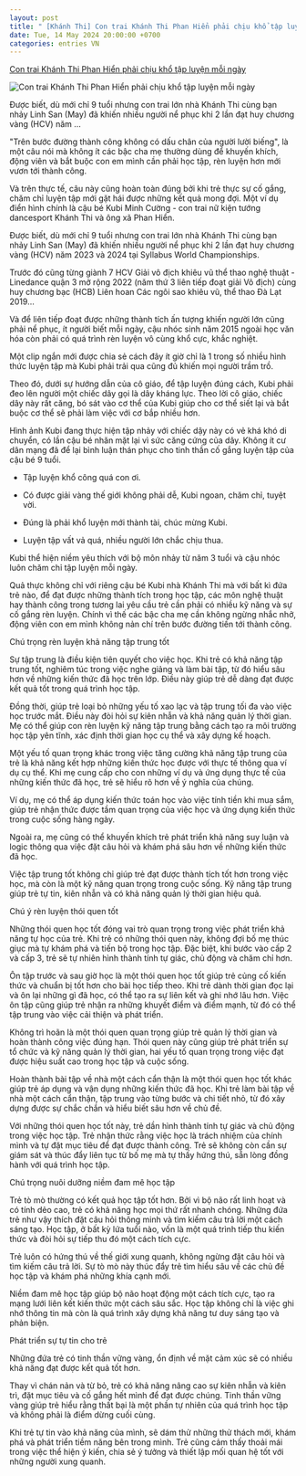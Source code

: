 ```yaml
---
layout: post
title: " [Khánh Thi] Con trai Khánh Thi Phan Hiển phải chịu khổ tập luyện mỗi ngày"
date: Tue, 14 May 2024 20:00:00 +0700
categories: entries VN
---
```

[Con trai Khánh Thi Phan Hiển phải chịu khổ tập luyện mỗi ngày](https://eva.vn/nuoi-con/de-doat-10-hcv-dancesport-it-nguoi-biet-con-trai-khanh-thi-phan-hien-phai-quan-day-khang-luc-quanh-co-the-moi-ngay-c13a595261.html)

![Con trai Khánh Thi Phan Hiển phải chịu khổ tập luyện mỗi ngày](https://cdn.eva.vn/upload/2-2024/images/2024-05-15/img-social-uploadbtv-c-7--1715745067-301-width1200height628-watermark.jpg)

Được biết, dù mới chỉ 9 tuổi nhưng con trai lớn nhà Khánh Thi cùng bạn nhảy Linh San (May) đã khiến nhiều người nể phục khi 2 lần đạt huy chương vàng (HCV) năm ...

"Trên bước đường thành công không có dấu chân của người lười biếng", là một câu nói mà không ít các bậc cha mẹ thường dùng để khuyến khích, động viên và bắt buộc con em mình cần phải học tập, rèn luyện hơn mới vươn tới thành công.

Và trên thực tế, câu này cũng hoàn toàn đúng bởi khi trẻ thực sự cố gắng, chăm chỉ luyện tập mới gặt hái được những kết quả mong đợi. Một ví dụ điển hình chính là cậu bé Kubi Minh Cường - con trai nữ kiện tướng dancesport Khánh Thi và ông xã Phan Hiển.

Được biết, dù mới chỉ 9 tuổi nhưng con trai lớn nhà Khánh Thi cùng bạn nhảy Linh San (May) đã khiến nhiều người nể phục khi 2 lần đạt huy chương vàng (HCV) năm 2023 và 2024 tại Syllabus World Championships.

Trước đó cũng từng giành 7 HCV Giải vô địch khiêu vũ thể thao nghệ thuật - Linedance quận 3 mở rộng 2022 (năm thứ 3 liên tiếp đoạt giải Vô địch) cùng huy chương bạc (HCB) Liên hoan Các ngôi sao khiêu vũ, thể thao Đà Lạt 2019…

Và để liên tiếp đoạt được những thành tích ấn tượng khiến người lớn cũng phải nể phục, ít người biết mỗi ngày, cậu nhóc sinh năm 2015 ngoài học văn hóa còn phải có quá trình rèn luyện vô cùng khổ cực, khắc nghiệt.

Một clip ngắn mới được chia sẻ cách đây ít giờ chỉ là 1 trong số nhiều hình thức luyện tập mà Kubi phải trải qua cũng đủ khiến mọi người trầm trồ.

Theo đó, dưới sự hướng dẫn của cô giáo, để tập luyện đúng cách, Kubi phải đeo lên người một chiếc dây gọi là dây kháng lực. Theo lời cô giáo, chiếc dây này rất căng, bó sát vào cơ thể của Kubi giúp cho cơ thể siết lại và bắt buộc cơ thể sẽ phải làm việc với cơ bắp nhiều hơn.

Hình ảnh Kubi đang thực hiện tập nhảy với chiếc dậy này có vẻ khá khó di chuyển, có lần cậu bé nhăn mặt lại vì sức căng cứng của dây. Không ít cư dân mạng đã để lại bình luận thán phục cho tinh thần cố gắng luyện tập của cậu bé 9 tuổi.

- Tập luyện khổ công quá con ơi.

- Có được giải vàng thế giới không phải dễ, Kubi ngoan, chăm chỉ, tuyệt vời.

- Đúng là phải khổ luyện mới thành tài, chúc mừng Kubi.

- Luyện tập vất vả quá, nhiều người lớn chắc chịu thua.

Kubi thể hiện niềm yêu thích với bộ môn nhảy từ năm 3 tuổi và cậu nhóc luôn chăm chỉ tập luyện mỗi ngày.

Quả thực không chỉ với riêng cậu bé Kubi nhà Khánh Thi mà với bất kì đứa trẻ nào, để đạt được những thành tích trong học tập, các môn nghệ thuật hay thành công trong tương lai yêu cầu trẻ cần phải có nhiều kỹ năng và sự cố gắng rèn luyện. Chính vì thế các bậc cha mẹ cần không ngừng nhắc nhở, động viên con em mình không nản chí trên bước đường tiến tới thành công.

Chú trọng rèn luyện khả năng tập trung tốt

Sự tập trung là điều kiện tiên quyết cho việc học. Khi trẻ có khả năng tập trung tốt, nghiêm túc trong việc nghe giảng và làm bài tập, từ đó hiểu sâu hơn về những kiến thức đã học trên lớp. Điều này giúp trẻ dễ dàng đạt được kết quả tốt trong quá trình học tập.

Đồng thời, giúp trẻ loại bỏ những yếu tố xao lạc và tập trung tối đa vào việc học trước mắt. Điều này đòi hỏi sự kiên nhẫn và khả năng quản lý thời gian. Mẹ có thể giúp con rèn luyện kỹ năng tập trung bằng cách tạo ra môi trường học tập yên tĩnh, xác định thời gian học cụ thể và xây dựng kế hoạch.

Một yếu tố quan trọng khác trong việc tăng cường khả năng tập trung của trẻ là khả năng kết hợp những kiến thức học được với thực tế thông qua ví dụ cụ thể. Khi mẹ cung cấp cho con những ví dụ và ứng dụng thực tế của những kiến thức đã học, trẻ sẽ hiểu rõ hơn về ý nghĩa của chúng.

Ví dụ, mẹ có thể áp dụng kiến thức toán học vào việc tính tiền khi mua sắm, giúp trẻ nhận thức được tầm quan trọng của việc học và ứng dụng kiến thức trong cuộc sống hàng ngày.

Ngoài ra, mẹ cũng có thể khuyến khích trẻ phát triển khả năng suy luận và logic thông qua việc đặt câu hỏi và khám phá sâu hơn về những kiến thức đã học.

Việc tập trung tốt không chỉ giúp trẻ đạt được thành tích tốt hơn trong việc học, mà còn là một kỹ năng quan trọng trong cuộc sống. Kỹ năng tập trung giúp trẻ tự tin, kiên nhẫn và có khả năng quản lý thời gian hiệu quả.

Chú ý rèn luyện thói quen tốt

Những thói quen học tốt đóng vai trò quan trọng trong việc phát triển khả năng tự học của trẻ. Khi trẻ có những thói quen này, không đợi bố mẹ thúc giục mà tự khám phá và tiến bộ trong học tập. Đặc biệt, khi bước vào cấp 2 và cấp 3, trẻ sẽ tự nhiên hình thành tính tự giác, chủ động và chăm chỉ hơn.

Ôn tập trước và sau giờ học là một thói quen học tốt giúp trẻ củng cố kiến thức và chuẩn bị tốt hơn cho bài học tiếp theo. Khi trẻ dành thời gian đọc lại và ôn lại những gì đã học, có thể tạo ra sự liên kết và ghi nhớ lâu hơn. Việc ôn tập cũng giúp trẻ nhận ra những khuyết điểm và điểm mạnh, từ đó có thể tập trung vào việc cải thiện và phát triển.

Không trì hoãn là một thói quen quan trọng giúp trẻ quản lý thời gian và hoàn thành công việc đúng hạn. Thói quen này cũng giúp trẻ phát triển sự tổ chức và kỹ năng quản lý thời gian, hai yếu tố quan trọng trong việc đạt được hiệu suất cao trong học tập và cuộc sống.

Hoàn thành bài tập về nhà một cách cẩn thận là một thói quen học tốt khác giúp trẻ áp dụng và vận dụng những kiến thức đã học. Khi trẻ làm bài tập về nhà một cách cẩn thận, tập trung vào từng bước và chi tiết nhỏ, từ đó xây dựng được sự chắc chắn và hiểu biết sâu hơn về chủ đề.

Với những thói quen học tốt này, trẻ dần hình thành tính tự giác và chủ động trong việc học tập. Trẻ nhận thức rằng việc học là trách nhiệm của chính mình và tự đặt mục tiêu để đạt được thành công. Trẻ sẽ không còn cần sự giám sát và thúc đẩy liên tục từ bố mẹ mà tự thấy hứng thú, sẵn lòng đồng hành với quá trình học tập.

Chú trọng nuôi dưỡng niềm đam mê học tập

Trẻ tò mò thường có kết quả học tập tốt hơn. Bởi vì bộ não rất linh hoạt và có tính dẻo cao, trẻ có khả năng học mọi thứ rất nhanh chóng. Những đứa trẻ như vậy thích đặt câu hỏi thông minh và tìm kiếm câu trả lời một cách sáng tạo. Học tập, ở bất kỳ lứa tuổi nào, vốn là một quá trình tiếp thu kiến thức và đòi hỏi sự tiếp thu đó một cách tích cực.

Trẻ luôn có hứng thú về thế giới xung quanh, không ngừng đặt câu hỏi và tìm kiếm câu trả lời. Sự tò mò này thúc đẩy trẻ tìm hiểu sâu về các chủ đề học tập và khám phá những khía cạnh mới.

Niềm đam mê học tập giúp bộ não hoạt động một cách tích cực, tạo ra mạng lưới liên kết kiến thức một cách sâu sắc. Học tập không chỉ là việc ghi nhớ thông tin mà còn là quá trình xây dựng khả năng tư duy sáng tạo và phản biện.

Phát triển sự tự tin cho trẻ

Những đứa trẻ có tinh thần vững vàng, ổn định về mặt cảm xúc sẽ có nhiều khả năng đạt được kết quả tốt hơn.

Thay vì chán nản và từ bỏ, trẻ có khả năng nâng cao sự kiên nhẫn và kiên trì, đặt mục tiêu và cố gắng hết mình để đạt được chúng. Tinh thần vững vàng giúp trẻ hiểu rằng thất bại là một phần tự nhiên của quá trình học tập và không phải là điểm dừng cuối cùng.

Khi trẻ tự tin vào khả năng của mình, sẽ dám thử những thử thách mới, khám phá và phát triển tiềm năng bên trong mình. Trẻ cũng cảm thấy thoải mái trong việc thể hiện ý kiến, chia sẻ ý tưởng và thiết lập mối quan hệ tốt với những người xung quanh.

